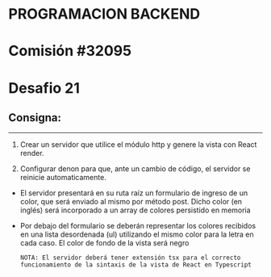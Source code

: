 # PROGRAMACION BACKEND

# Comisión #32095

# Desafio 21

## Consigna:

---

1. Crear un servidor que utilice el módulo http y genere la vista con React render.

2. Configurar denon para que, ante un cambio de código, el servidor se reinicie automaticamente.

- El servidor presentará en su ruta raíz un formulario de ingreso de un color, que será enviado al mismo por método post. Dicho color (en inglés) será incorporado a un array de colores persistido en memoria

- Por debajo del formulario se deberán representar los colores recibidos en una lista desordenada (ul) utilizando el mismo color para la letra en cada caso. El color de fondo de la vista será negro

      NOTA: El servidor deberá tener extensión tsx para el correcto funcionamiento de la sintaxis de la vista de React en Typescript
